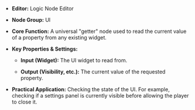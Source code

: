 - **Editor:** Logic Node Editor
    
- **Node Group:** UI
    
- **Core Function:** A universal "getter" node used to read the current value of a property from any existing widget.
    
- **Key Properties & Settings:**
    
    - **Input (Widget):** The UI widget to read from.
        
    - **Output (Visibility, etc.):** The current value of the requested property.
        
- **Practical Application:** Checking the state of the UI. For example, checking if a settings panel is currently visible before allowing the player to close it.